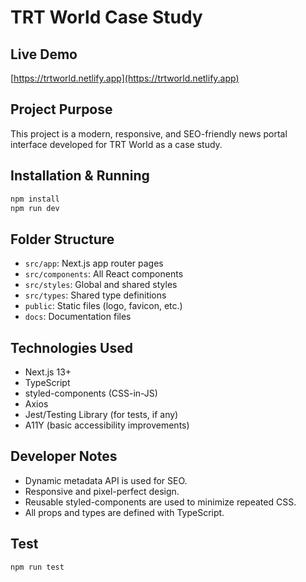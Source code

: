# TRT World Case Study

## Live Demo
[https://trtworld.netlify.app](https://trtworld.netlify.app)

## Project Purpose
This project is a modern, responsive, and SEO-friendly news portal interface developed for TRT World as a case study.

## Installation & Running
```bash
npm install
npm run dev
```

## Folder Structure
- `src/app`: Next.js app router pages
- `src/components`: All React components
- `src/styles`: Global and shared styles
- `src/types`: Shared type definitions
- `public`: Static files (logo, favicon, etc.)
- `docs`: Documentation files

## Technologies Used
- Next.js 13+
- TypeScript
- styled-components (CSS-in-JS)
- Axios
- Jest/Testing Library (for tests, if any)
- A11Y (basic accessibility improvements)

## Developer Notes
- Dynamic metadata API is used for SEO.
- Responsive and pixel-perfect design.
- Reusable styled-components are used to minimize repeated CSS.
- All props and types are defined with TypeScript.

## Test
```bash
npm run test
``` 